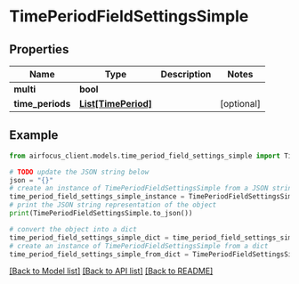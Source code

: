 # TimePeriodFieldSettingsSimple


## Properties

Name | Type | Description | Notes
------------ | ------------- | ------------- | -------------
**multi** | **bool** |  | 
**time_periods** | [**List[TimePeriod]**](TimePeriod.md) |  | [optional] 

## Example

```python
from airfocus_client.models.time_period_field_settings_simple import TimePeriodFieldSettingsSimple

# TODO update the JSON string below
json = "{}"
# create an instance of TimePeriodFieldSettingsSimple from a JSON string
time_period_field_settings_simple_instance = TimePeriodFieldSettingsSimple.from_json(json)
# print the JSON string representation of the object
print(TimePeriodFieldSettingsSimple.to_json())

# convert the object into a dict
time_period_field_settings_simple_dict = time_period_field_settings_simple_instance.to_dict()
# create an instance of TimePeriodFieldSettingsSimple from a dict
time_period_field_settings_simple_from_dict = TimePeriodFieldSettingsSimple.from_dict(time_period_field_settings_simple_dict)
```
[[Back to Model list]](../README.md#documentation-for-models) [[Back to API list]](../README.md#documentation-for-api-endpoints) [[Back to README]](../README.md)


